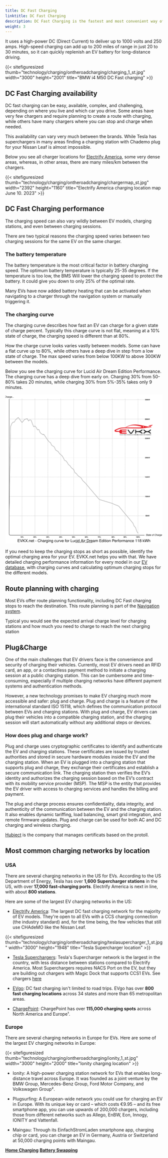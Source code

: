 ```yaml
---
title: DC Fast Charging
linktitle: DC Fast Charging
description: DC Fast Charging is the fastest and most convenient way of charging an EV on the road.
weight: 3
---
```

<!-- markdownlint-disable MD033 -->

It uses a high-power DC (Direct Current) to deliver up to 1000 volts and 250 amps. High-speed charging can add up to 200 miles of range in just 20 to 30 minutes, so it can quickly replenish an EV battery for long-distance driving.

{{< sitefiguresized thumb="technology/charging/ontheroadcharging/charging_1_st.jpg" width="3000" height="2001" title="BMW i4 M50 DC Fast charging" >}}

## DC Fast Charging availability

DC fast charging can be easy, available, complex, and challenging, depending on where you live and which car you drive. Some areas have very few chargers and require planning to create a route with charging, while others have many chargers where you can stop and charge when needed.

This availability can vary very much between the brands. While Tesla has superchargers in many areas finding a charging station with Chademo plug for your Nissan Leaf is almost impossible.

Below you see all charger locations for [Electrify America](https://www.electrifyamerica.com/locate-charger/), some very dense areas, whereas, in other areas, there are many miles/km between the chargers.

{{< sitefiguresized thumb="technology/charging/ontheroadcharging/chargermap_st.jpg" width="2392" height="1160" title="Electrify America charging location map June 10. 2023" >}}

## DC Fast Charging performance

The charging speed can also vary wildly between EV models, charging stations, and even between charging sessions.

There are two typical reasons the charging speed varies between two charging sessions for the same EV on the same charger.

### The battery temperature

The battery temperature is the most critical factor in battery charging speed. The optimum battery temperature is typically 25-35 degrees. If the temperature is too low, the BMS Will lower the charging speed to protect the battery. It could give you down to only 25% of the optimal rate.

Many EVs have now added battery heating that can be activated when navigating to a charger through the navigation system or manually triggering it.

### The charging curve

The charging curve describes how fast an EV can charge for a given state of charge percent. Typically this charge curve is not flat, meaning at a 10% state of charge, the charging speed is different than at 80%.

How the charge curve looks varies vastly between models. Some can have a flat curve up to 80%, while others have a deep dive in step from a low state of charge. The max speed varies from below 100KW to above 300KW between the models.

Below you see the charging curve for Lucid Air Dream Edition Performance. The charging curve has a deep dive from early on. Charging 30% from 50-80% takes 20 minutes, while charging 30% from 5%-35% takes only 9 minutes.

<img src="../../../models/lucid/air/air_dream_edition_performance/chargingcurve.svg" class="img-fluid">


If you need to keep the charging stops as short as possible, identify the optimal charging area for your EV. EVKX.net helps you with that. We have detailed charging performance information for every model in our [EV database](/evsearch/), with charging curves and calculating optimum charging stops for the different models.

## Route planning with charging

Most EVs offer route planning functionality, including DC Fast charging stops to reach the destination. This route planning is part of the  [Navigation system](../../infotainment/navigation/).

Typical you would see the expected arrival charge level for charging stations and how much you need to charge to reach the next charging station

## Plug&Charge

One of the main challenges that EV drivers face is the convenience and security of charging their vehicles. Currently, most EV drivers need an RFID card, an app, or a contactless payment method to initiate a charging session at a public charging station. This can be cumbersome and time-consuming, especially if multiple charging networks have different payment systems and authentication methods.

However, a new technology promises to make EV charging much more accessible and safer: plug and charge. Plug and charge is a feature of the international standard ISO 15118, which defines the communication protocol between EVs and charging stations. With plug and charge, EV drivers can plug their vehicles into a compatible charging station, and the charging session will start automatically without any additional steps or devices.

### How does plug and charge work?

Plug and charge uses cryptographic certificates to identify and authenticate the EV and charging stations. These certificates are issued by trusted authorities and stored in secure hardware modules inside the EV and the charging station. When an EV is plugged into a charging station that supports plug and charge, they exchange their certificates and establish a secure communication link. The charging station then verifies the EV’s identity and authorizes the charging session based on the EV’s contract with its mobility service provider (MSP). The MSP is the entity that provides the EV driver with access to charging services and handles the billing and payment.

The plug and charge process ensures confidentiality, data integrity, and authenticity of the communication between the EV and the charging station. It also enables dynamic tariffing, load balancing, smart grid integration, and remote firmware updates. Plug and charge can be used for both AC and DC charging and wireless charging.

[Hubject](https://www.hubject.com/) is the company that manages certificats based on the protoll.

## Most common charging networks by location

### USA

There are several charging networks in the US for EVs. According to the US Department of Energy, Tesla has over **1,600 Supercharger stations** in the US, with over **17,000 fast-charging ports**. Electrify America is next in line, with about **800 stations**.

Here are some of the largest EV charging networks in the US:

- [Electrify America](https://www.electrifyamerica.com/): The largest DC fast charging network for the majority of EV models. They're open to all EVs with a CCS charging connection (the industry standard) and, for the time being, the few vehicles that still use CHAdeMO like the Nissan Leaf.

{{< sitefiguresized thumb="technology/charging/ontheroadcharging/teslasupercharger_1_st.jpg" width="3000" height="1948" title="Tesla Supercharger location" >}}

- [Tesla Superchargers](https://www.tesla.com/findus/list/superchargers/United+States): Tesla's Supercharger network is the largest in the country, with less distance between stations compared to Electrify America. Most Superchargers requires NACS Port on the EV, but they are building out chargers with Magic Dock that supports CCS1 EVs. See chargers [here](https://www.tesla.com/findus?v=2&bounds=60.61822541172234%2C-37.567384000000004%2C18.24809425121173%2C-150.067384&zoom=5&filters=party)

- [EVgo](https://www.evgo.com/): DC fast charging isn't limited to road trips. EVgo has over **800 fast charging locations** across 34 states and more than 65 metropolitan areas.

- [ChargePoint](https://driver.chargepoint.com/mapCenter/37.26709110057841/-121.95591497824141/18): ChargePoint has over **115,000 charging spots** across North America and Europe¹.


### Europe

There are several charging networks in Europe for EVs. Here are some of the largest EV charging networks in Europe:

{{< sitefiguresized thumb="technology/charging/ontheroadcharging/ionity_1_st.jpg" width="3000" height="2000" title="Ionity charging location" >}}

- Ionity: A high-power charging station network for EVs that enables long-distance travel across Europe. It was founded as a joint venture by the BMW Group, Mercedes-Benz Group, Ford Motor Company, and Volkswagen Group².

- Plugsurfing: A European-wide network you could use for charging an EV in Europe. With its unique key or card – which costs €9.95 – and its free smartphone app, you can use upwards of 200,000 chargers, including those from different networks such as Allego, EnBW, Eon, Innogy, IONITY and Vattenfall.

- Maingau: Through its EinfachStromLaden smartphone app, charging chip or card, you can charge an EV in Germany, Austria or Switzerland at 50,000 charging points with Maingau.

<div class="mt-3 mb-3">
    <a href="../homecharging/" class="text-decoration-none text-black"><strong><i class="bi-arrow-left"></i> Home Charging</strong></a>
    <a href="../batteryswap/" class="text-decoration-none text-black float-end"><strong>Battery Swapping <i class="bi-arrow-right"></i></strong></a>
</div>
